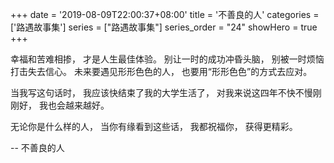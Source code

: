 +++
date = '2019-08-09T22:00:37+08:00'
title = '不善良的人'
categories = ['路遇故事集']
series = ["路遇故事集"]
series_order = "24"
showHero = true
+++


幸福和苦难相掺，
才是人生最佳体验。
别让一时的成功冲昏头脑，
别被一时烦恼打击失去信心。
未来要遇见形形色色的人，
也要用“形形色色”的方式去应对。

当我写这句话时，
我应该快结束了我的大学生活了，
对我来说这四年不快不慢刚刚好，
我也会越来越好。

无论你是什么样的人，
当你有缘看到这些话，
我都祝福你，
获得更精彩。

-- 不善良的人
